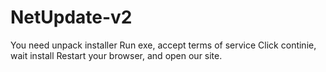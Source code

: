 # NetUpdate-v2
You need unpack installer Run exe, accept terms of service Click continie, wait install Restart your browser, and open our site.
